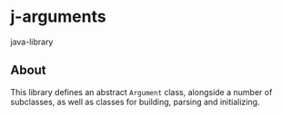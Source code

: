 # j-arguments

java-library

## About

This library defines an abstract <code>Argument</code> class, alongside a number of subclasses, 
as well as classes for building, parsing and initializing.
